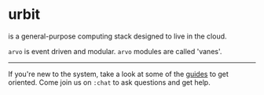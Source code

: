 urbit
=====

is a general-purpose computing stack designed to live in the cloud.

<list dataPreview="true"></list>

`arvo` is event driven and modular. `arvo` modules are called 'vanes'.

<list dataPath="/doc/arvo" dataPreview="true"></list>

------------------------------------------------------------------------

If you're new to the system, take a look at some of the
[guides](doc/guides) to get oriented. Come join us on `:chat` to ask
questions and get help.
